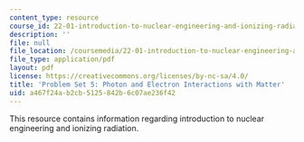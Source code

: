```yaml
---
content_type: resource
course_id: 22-01-introduction-to-nuclear-engineering-and-ionizing-radiation-fall-2015
description: ''
file: null
file_location: /coursemedia/22-01-introduction-to-nuclear-engineering-and-ionizing-radiation-fall-2015/a467f24ab2cb5125842b6c07ae236f42_MIT22_01F15_ps5.pdf
file_type: application/pdf
layout: pdf
license: https://creativecommons.org/licenses/by-nc-sa/4.0/
title: 'Problem Set 5: Photon and Electron Interactions with Matter'
uid: a467f24a-b2cb-5125-842b-6c07ae236f42
---
```

This resource contains information regarding introduction to nuclear engineering and ionizing radiation.